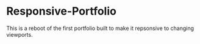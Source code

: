 # Responsive-Portfolio

This is a reboot of the first portfolio built to make it repsonsive to changing viewports.
